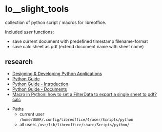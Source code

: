 # lo\_\_slight_tools

collection of python script / macros for libreoffice.

Included _user_ functions:

-   save current document with predefined timestamp filename-format
-   save calc sheet as pdf (extend document name with sheet name)

## research

-   [Designing & Developing Python Applications](https://wiki.documentfoundation.org/Macros/Python_Design_Guide)
-   [Python Guide](https://wiki.documentfoundation.org/Macros/Python_Guide)
-   [Python Guide - Introduction](https://wiki.documentfoundation.org/Macros/Python_Guide/Introduction)
-   [Python Guide - Documents](https://wiki.documentfoundation.org/Macros/Python_Guide/Documents)
-   [Macro in Python: how to set a FilterData to export a single sheet to pdf? calc](https://ask.libreoffice.org/t/macro-in-python-how-to-set-a-filterdata-to-export-a-single-sheet-to-pdf-calc/77565/3)
<!-- [linux: Missing Python in LibreOffice organize macros menu](https://askubuntu.com/questions/325163/missing-python-in-libreoffice-organize-macros-menu) -->
-   Paths
    -   current user `/home/USER/.config/libreoffice/4/user/Scripts/python`
    -   all users `/usr/lib/libreoffice/share/Scripts/python/`
